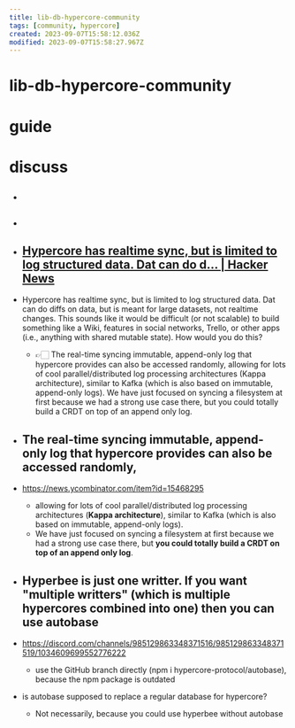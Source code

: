 ```yaml
---
title: lib-db-hypercore-community
tags: [community, hypercore]
created: 2023-09-07T15:58:12.036Z
modified: 2023-09-07T15:58:27.967Z
---
```


# lib-db-hypercore-community

# guide

# discuss
- ## 

- ## 

- ## [Hypercore has realtime sync, but is limited to log structured data. Dat can do d... | Hacker News](https://news.ycombinator.com/item?id=15467438)
- Hypercore has realtime sync, but is limited to log structured data. Dat can do diffs on data, but is meant for large datasets, not realtime changes. This sounds like it would be difficult (or not scalable) to build something like a Wiki, features in social networks, Trello, or other apps (i.e., anything with shared mutable state). How would you do this?
  - 👉🏻 The real-time syncing immutable, append-only log that hypercore provides can also be accessed randomly, allowing for lots of cool parallel/distributed log processing architectures (Kappa architecture), similar to Kafka (which is also based on immutable, append-only logs). We have just focused on syncing a filesystem at first because we had a strong use case there, but you could totally build a CRDT on top of an append only log.

- ## The real-time syncing immutable, append-only log that hypercore provides can also be accessed randomly, 
- https://news.ycombinator.com/item?id=15468295
  - allowing for lots of cool parallel/distributed log processing architectures (**Kappa architecture**), similar to Kafka (which is also based on immutable, append-only logs). 
  - We have just focused on syncing a filesystem at first because we had a strong use case there, but **you could totally build a CRDT on top of an append only log**.

- ## Hyperbee is just one writter. If you want "multiple writters" (which is multiple hypercores combined into one) then you can use autobase
- https://discord.com/channels/985129863348371516/985129863348371519/1034609699552776222
  - use the GitHub branch directly (npm i hypercore-protocol/autobase), because the npm package is outdated
- is autobase supposed to replace a regular database for hypercore?
  - Not necessarily, because you could use hyperbee without autobase
